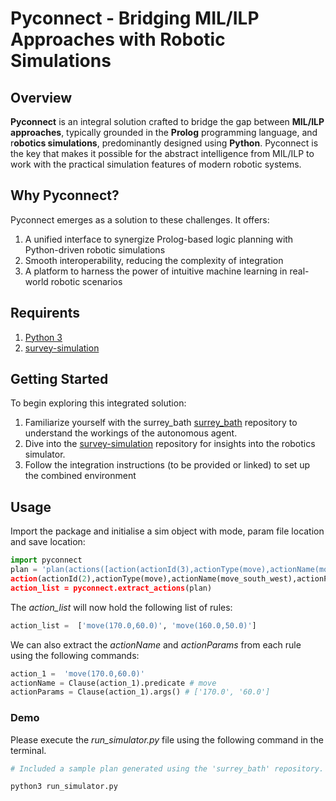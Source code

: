 # Pyconnect - Bridging MIL/ILP Approaches with Robotic Simulations

## Overview

**Pyconnect** is an integral solution crafted to bridge the gap between **MIL/ILP approaches**, typically grounded in the **Prolog** programming language, and r**obotics simulations**, predominantly designed using **Python**. Pyconnect is the key that makes it possible for the abstract intelligence from MIL/ILP to work with the practical simulation features of modern robotic systems.



## Why Pyconnect?

Pyconnect emerges as a solution to these challenges. It offers:

1. A unified interface to synergize Prolog-based logic planning with Python-driven robotic simulations
2. Smooth interoperability, reducing the complexity of integration
3. A platform to harness the power of intuitive machine learning in real-world robotic scenarios

## Requirents

1. [Python 3](https://www.python.org/download/releases/3.0/)
2. [survey-simulation](https://github.com/aoat20/survey-simulation)

## Getting Started
To begin exploring this integrated solution:

1. Familiarize yourself with the surrey_bath [surrey_bath](https://github.com/stassa/surrey_bath) repository to understand the workings of the autonomous agent.
2. Dive into the [survey-simulation](https://github.com/aoat20/survey-simulation) repository for insights into the robotics simulator.
3. Follow the integration instructions (to be provided or linked) to set up the combined environment


## Usage
Import the package and initialise a sim object with mode, param file location and save location:
```python 
import pyconnect
plan = 'plan(actions([action(actionId(3),actionType(move),actionName(move_south_west),actionParams([x(160.0),y(50.0)])),
action(actionId(2),actionType(move),actionName(move_south_west),actionParams([x(170.0),y(60.0)]))]),count(2))'
action_list = pyconnect.extract_actions(plan) 
```

The _action_list_ will now hold the following list of rules:

```python 
action_list =  ['move(170.0,60.0)', 'move(160.0,50.0)']
```

We can also extract the _actionName_ and _actionParams_ from each rule using the following commands:

```python 
action_1 =  'move(170.0,60.0)'
actionName = Clause(action_1).predicate # move
actionParams = Clause(action_1).args() # ['170.0', '60.0']
```

### Demo

Please execute the _run_simulator.py_ file using the following command in the terminal.
```python
# Included a sample plan generated using the 'surrey_bath' repository.

python3 run_simulator.py
```


